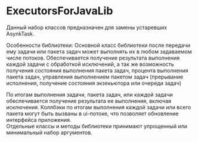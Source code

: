 # ExecutorsForJavaLib
Данный набор классов предназначен для замены устаревших AsynkTask.    

Особенности библиотеки:
Основной класс библиотеки после передачи ему задачи или  пакета задач может выполнять их в любом задаваемом числе потоков. 
Обеспечивается получение результата выполнения каждой задачи с обработкой исключений, а так же возможность получения состояния 
выполнения пакета задач, процента выполнения пакета задач, управления выполнением пакетом задач (прерывание исполнения, получение
состояния экзекьютора или очереди задач)  

По итогам выполнения задачи, пакета задач, или каждой задачи обеспечивается получение результата ее выполнения, 
включая исключения. Коллбэки по итогам выполнения каждой задачи или всего пакета могут быть вызваны в ui-потоке, что позволяет 
обновление интерфейса приложения.  
Отдельные классы и методы библиотеки принимают упрощенный или минимальный набор аргументов.
